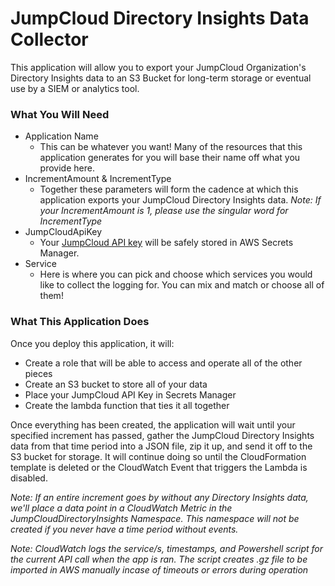 # JumpCloud Directory Insights Data Collector

This application will allow you to export your JumpCloud Organization's Directory Insights data to an S3 Bucket for long-term storage or eventual use by a SIEM or analytics tool.

### What You Will Need

- Application Name
  - This can be whatever you want! Many of the resources that this application generates for you will base their name off what you provide here.
- IncrementAmount & IncrementType
  - Together these parameters will form the cadence at which this application exports your JumpCloud Directory Insights data. _Note: If your IncrementAmount is 1, please use the singular word for IncrementType_
- JumpCloudApiKey
  - Your [JumpCloud API key](https://docs.jumpcloud.com/2.0/authentication-and-authorization/authentication-and-authorization-overview) will be safely stored in AWS Secrets Manager.
- Service
  - Here is where you can pick and choose which services you would like to collect the logging for. You can mix and match or choose all of them!

### What This Application Does

Once you deploy this application, it will:
- Create a role that will be able to access and operate all of the other pieces
- Create an S3 bucket to store all of your data
- Place your JumpCloud API Key in Secrets Manager
- Create the lambda function that ties it all together

Once everything has been created, the application will wait until your specified increment has passed, gather the JumpCloud Directory Insights data from that time period into a JSON file, zip it up, and send it off to the S3 bucket for storage. It will continue doing so until the CloudFormation template is deleted or the CloudWatch Event that triggers the Lambda is disabled.

_Note: If an entire increment goes by without any Directory Insights data, we'll place a data point in a CloudWatch Metric in the JumpCloudDirectoryInsights Namespace. This namespace will not be created if you never have a time period without events._

_Note: CloudWatch logs the service/s, timestamps, and Powershell script for the current API call when the app is ran. The script creates .gz file to be imported in AWS manually incase of timeouts or errors during operation_

